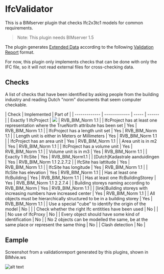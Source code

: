 IfcValidator
==========

This is a BIMserver plugin that checks Ifc2x3tc1 models for common requirements.

> Note: This plugin needs BIMserver 1.5

The plugin generates [Extended Data](https://github.com/opensourceBIM/BIMserver/wiki/Extended-Data) according to the following [Validation Report](https://github.com/opensourceBIM/BIMserver-Repository/wiki/Validation-Report) format.

For now, this plugin only implements checks that can be done with only the IFC file, so it will not read external files for cross-checking data.

## Checks

A list of checks that have been identified by asking people from the building industry and reading Dutch "norm" documents that seem computer checkable.

| Check | Implemented | Part of |
| ------------- | ------------- | ----- | ------ | 
| Exactly 1 IfcProject | ![](https://github.com/opensourceBIM/IfcValidator/blob/master/docs/img/accept.png) | RVB_BIM_Norm 1.1 |
| IfcProject has at least one representation where the TrueNorth attribute has been set | Yes | RVB_BIM_Norm 1.1 |
| IfcProject has a length unit set | Yes | RVB_BIM_Norm 1.1 |
| Length unit is either in Meters or Millimeters | Yes | RVB_BIM_Norm 1.1 |
| IfcProject has an area unit | Yes | RVB_BIM_Norm 1.1 |
| Area unit is in m2 | Yes | RVB_BIM_Norm 1.1 |
| IfcProject has a volume unit | Yes | RVB_BIM_Norm 1.1 |
| Volume unit is in m3 | Yes | RVB_BIM_Norm 1.1 |
| Exactly 1 IfcSite | Yes | RVB_BIM_Norm1.1 |
| [Dutch]Kadastrale aanduidingen | Yes | RVB_BIM_Norm 1.1 2.2.7.2 |
| IfcSite has lattitude | Yes | RVB_BIM_Norm 1.1 |
| IfcSite has longitude | Yes | RVB_BIM_Norm 1.1 |
| IfcSite has elevation | Yes | RVB_BIM_Norm 1.1 |
| Has at least one IfcBuilding | Yes | RVB_BIM_Norm 1.1 |
| Has at least one IfcBuildingStorey | Yes | RVB_BIM_Norm 1.1 2.2.7.4 |
| Building storeys naming according to RVB_BIM_Norm | Yes | RVB_BIM_Norm 1.1 |
| [link]Building storeys with increasing numbers have increased center | Yes | RVB_BIM_Norm 1.1 |
| All objects must be hierarchically structured to be in a building storey | Yes | RVB_BIM_Norm 1.1 |
| Use a special "cube" to identify the origin of the model | No | |
| Check whether the right Ifc entitities have been used | No | |
| No use of IfcProxy | No | 
| Every object should have some kind of identification | No |
| No 2 objects can be modelled the same, be at the same place or represent the same thing | No |
| Clash detection | No |

## Eample

Screenshot from a validationreport generated by this plugins, shown in BIMvie.ws

![alt text](https://github.com/opensourceBIM/IfcValidator/blob/master/docs/img/screenshot.png "screenshot")
